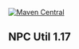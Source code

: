 [![Maven Central](https://maven-badges.herokuapp.com/maven-central/io.github.danielthedev/npc/badge.svg)](https://maven-badges.herokuapp.com/maven-central/io.github.danielthedev/npc)

## NPC Util 1.17

